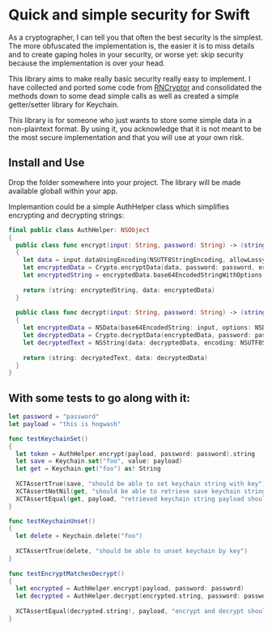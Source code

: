 # Quick and simple security for Swift

As a cryptographer, I can tell you that often the best security is the simplest. The more obfuscated the implementation is, the easier it is to miss details and to create gaping holes in your security, or worse yet: skip security because the implementation is over your head. 

This library aims to make really basic security really easy to implement. I have collected and ported some code from [RNCryptor](https://github.com/RNCryptor/RNCryptor) and consolidated the methods down to some dead simple calls as well as created a simple getter/setter library for Keychain.

This library is for someone who just wants to store some simple data in a non-plaintext format. By using it, you acknowledge that it is not meant to be the most secure implementation and that you will use at your own risk.

## Install and Use
Drop the folder somewhere into your project. The library will be made available globall within your app.

Implemantion could be a simple AuthHelper class which simplifies encrypting and decrypting strings:

```swift
final public class AuthHelper: NSObject
{
  public class func encrypt(input: String, password: String) -> (string: String?, data: NSData?)
  {
    let data = input.dataUsingEncoding(NSUTF8StringEncoding, allowLossyConversion: true)
    let encryptedData = Crypto.encryptData(data, password: password, error: nil)
    let encryptedString = encryptedData.base64EncodedStringWithOptions(NSDataBase64EncodingOptions(rawValue: 0))
    
    return (string: encryptedString, data: encryptedData)
  }
  
  public class func decrypt(input: String, password: String) -> (string: String?, data: NSData?)
  {
    let encryptedData = NSData(base64EncodedString: input, options: NSDataBase64DecodingOptions(rawValue: 0))
    let decryptedData = Crypto.decryptData(encryptedData, password: password, error: nil)
    let decryptedText = NSString(data: decryptedData, encoding: NSUTF8StringEncoding) as? String
    
    return (string: decryptedText, data: decryptedData)
  }
}
```

## With some tests to go along with it:
```swift
let password = "password"
let payload = "this is hogwash"

func testKeychainSet()
{
  let token = AuthHelper.encrypt(payload, password: password).string
  let save = Keychain.set("foo", value: payload)
  let get = Keychain.get("foo") as! String
  
  XCTAssertTrue(save, "should be able to set keychain string with key")
  XCTAssertNotNil(get, "should be able to retrieve save keychain string with key")
  XCTAssertEqual(get, payload, "retrieved keychain string payload should match original payload")
}

func testKeychainUnset()
{
  let delete = Keychain.delete("foo")
  
  XCTAssertTrue(delete, "should be able to unset keychain by key")
}
  
func testEncryptMatchesDecrypt()
{
  let encrypted = AuthHelper.encrypt(payload, password: password)
  let decrypted = AuthHelper.decrypt(encrypted.string, password: password)
  
  XCTAssertEqual(decrypted.string!, payload, "encrypt and decrypt should work with any password")
}
```
